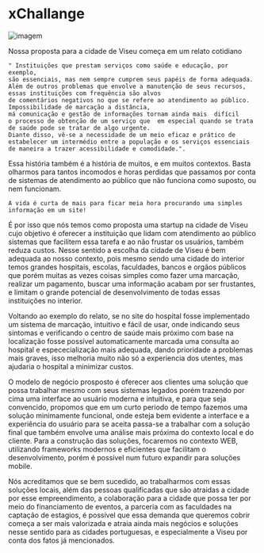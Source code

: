 # xChallange

![imagem](https://user-images.githubusercontent.com/79986367/167729369-f97aaead-7df7-4c78-a65f-f2456430d344.png)


  Nossa proposta para a cidade de Viseu começa em um relato cotidiano 
  
    " Instituições que prestam serviços como saúde e educação, por exemplo,
    são essenciais, mas nem sempre cumprem seus papéis de forma adequada.
    Além de outros problemas que envolve a manutenção de seus recursos, essas instituições com frequência são alvos
    de comentários negativos no que se refere ao atendimento ao público. Impossibilidade de marcação a distância, 
    má comunicação e gestão de informações tornam ainda mais  difícil 
    o processo de obtenção de um serviço que  em especial quando se trata de saúde pode se tratar de algo urgente.
    Diante disso, vê-se a necessidade de um meio eficaz e prático de
    estabelecer um intermédio entre a população e os serviços essenciais de maneira a trazer acessibilidade e comodidade.".
    
Essa história também é a história de muitos, e em muitos contextos. Basta olharmos
para tantos incomodos e horas perdidas que passamos por conta de sistemas de atendimento ao público
que não funciona como suposto, ou nem funcionam.
  
    A vida é curta de mais para ficar meia hora procurando uma simples informação em um site!

  É por isso que nós temos como proposta uma startup na cidade de Viseu cujo objetivo é oferecer 
  a instituição que lidam com atendimento ao público sistemas que facilitem essa tarefa e ao 
  não frustar os usuários, também reduza custos. 
  Nesse sentido a escolha da cidade de Viseu é bem adequada
  ao nosso contexto, pois mesmo sendo uma cidade do interior temos grandes hospitais, escolas, faculdades,
  bancos e orgãos públicos que porém muitas as vezes coisas simples como fazer uma marcação, realizar um pagamento, buscar uma informação acabam por ser frustantes, 
  e limitam o grande potencial de desenvolvimento de todas essas instituições no interior.
  
  Voltando ao exemplo do relato, se no site do hospital fosse implementado um sistema de marcação, intuitivo e fácil de usar,
  onde indicando seus sintomas e verificando o centro de saúde mais próximo com base na localização fosse possível
  automaticamente marcada uma consulta ao hospital e espececialização mais adequada, dando prioridade a problemas
  mais graves, isso melhoria muito não só a experiencia dos utentes, mas ajudaria o hospital a minimizar custos.
  
  O modelo de negócio prosposto é oferecer aos clientes uma solução que possa trabalhar mesmo com seus sistemas legados
  porém trazendo por cima uma interface ao usuário moderna e intuitiva, e para que seja convencido,
  propomos que em um curto periodo de tempo fazemos uma solução minimamente funcional, onde esteja bem evidente
  a interface e a experiência do usuário para se aceita passa-se a trabalhar com a solução final que também
  envolve uma análise mais próxima do contexto local e do cliente.
    Para a construção das soluções, focaremos no contexto WEB, utilizando frameworks modernos e eficientes
    que facilitam o desenvolvimento, porém é possível num futuro expandir para soluções mobile.
    
    
  Nós acreditamos que se bem sucedido, ao trabalharmos com essas soluções locais, além das pessoas
    qualificadas que são atraidas a cidade por esse empreendimento, a colaboração para a cidade que possa ter 
    por meio do financiamento de eventos, a parceria com as faculdades na captação de estagios, 
    é possível que essa demanda que queremos cobrir começa a ser mais valorizada e atraia ainda mais
    negócios e soluções nesse sentido para as cidades portuguesas, e especialmente a Viseu por conta
    dos fatos já mencionados.
    
